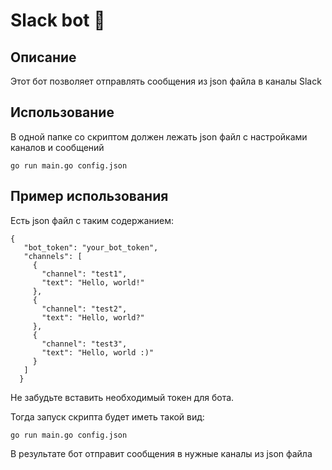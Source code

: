 # Slack bot 🦆


## Описание
Этот бот позволяет отправлять сообщения из json файла в каналы Slack

## Использование

В одной папке со скриптом должен лежать json файл с настройками каналов и сообщений 

```
go run main.go config.json
  ```

## Пример использования

Есть json файл с таким содержанием:
 ``` 
{
    "bot_token": "your_bot_token",
    "channels": [
      {
        "channel": "test1",
        "text": "Hello, world!"
      },
      {
        "channel": "test2",
        "text": "Hello, world?"
      },
      {
        "channel": "test3",
        "text": "Hello, world :)"
      }
    ]
   } 
```
Не забудьте вставить необходимый токен для бота.

Тогда запуск скрипта будет иметь такой вид:
```
go run main.go config.json
```
В результате бот отправит сообщения в нужные каналы из json файла
